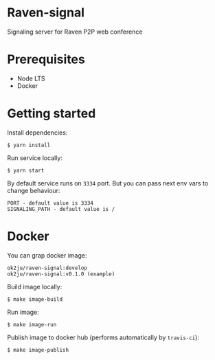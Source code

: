 # Raven-signal
Signaling server for Raven P2P web conference

# Prerequisites
- Node LTS
- Docker

# Getting started
Install dependencies:
```
$ yarn install
```

Run service locally:
```
$ yarn start
```

By default service runs on `3334` port. But you can pass next env vars to change behaviour:
```
PORT - default value is 3334
SIGNALING_PATH - default value is /
```

# Docker
You can grap docker image:
```
ok2ju/raven-signal:develop
ok2ju/raven-signal:v0.1.0 (example)
```

Build image locally:
```
$ make image-build
```

Run image:
```
$ make image-run
```

Publish image to docker hub (performs automatically by `travis-ci`):
```
$ make image-publish
```
